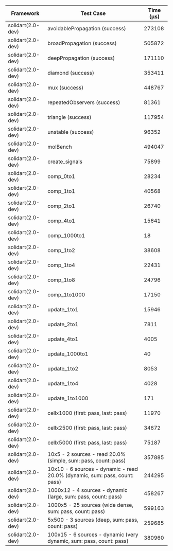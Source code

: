 | Framework | Test Case | Time (μs) |
| --- | --- | --- |
| solidart(2.0-dev) | avoidablePropagation (success) | 273108 |
| solidart(2.0-dev) | broadPropagation (success) | 505872 |
| solidart(2.0-dev) | deepPropagation (success) | 171110 |
| solidart(2.0-dev) | diamond (success) | 353411 |
| solidart(2.0-dev) | mux (success) | 448767 |
| solidart(2.0-dev) | repeatedObservers (success) | 81361 |
| solidart(2.0-dev) | triangle (success) | 117954 |
| solidart(2.0-dev) | unstable (success) | 96352 |
| solidart(2.0-dev) | molBench | 494047 |
| solidart(2.0-dev) | create_signals | 75899 |
| solidart(2.0-dev) | comp_0to1 | 28234 |
| solidart(2.0-dev) | comp_1to1 | 40568 |
| solidart(2.0-dev) | comp_2to1 | 26740 |
| solidart(2.0-dev) | comp_4to1 | 15641 |
| solidart(2.0-dev) | comp_1000to1 | 18 |
| solidart(2.0-dev) | comp_1to2 | 38608 |
| solidart(2.0-dev) | comp_1to4 | 22431 |
| solidart(2.0-dev) | comp_1to8 | 24796 |
| solidart(2.0-dev) | comp_1to1000 | 17150 |
| solidart(2.0-dev) | update_1to1 | 15946 |
| solidart(2.0-dev) | update_2to1 | 7811 |
| solidart(2.0-dev) | update_4to1 | 4005 |
| solidart(2.0-dev) | update_1000to1 | 40 |
| solidart(2.0-dev) | update_1to2 | 8053 |
| solidart(2.0-dev) | update_1to4 | 4028 |
| solidart(2.0-dev) | update_1to1000 | 171 |
| solidart(2.0-dev) | cellx1000 (first: pass, last: pass) | 11970 |
| solidart(2.0-dev) | cellx2500 (first: pass, last: pass) | 34672 |
| solidart(2.0-dev) | cellx5000 (first: pass, last: pass) | 75187 |
| solidart(2.0-dev) | 10x5 - 2 sources - read 20.0% (simple, sum: pass, count: pass) | 357885 |
| solidart(2.0-dev) | 10x10 - 6 sources - dynamic - read 20.0% (dynamic, sum: pass, count: pass) | 244295 |
| solidart(2.0-dev) | 1000x12 - 4 sources - dynamic (large, sum: pass, count: pass) | 458267 |
| solidart(2.0-dev) | 1000x5 - 25 sources (wide dense, sum: pass, count: pass) | 599163 |
| solidart(2.0-dev) | 5x500 - 3 sources (deep, sum: pass, count: pass) | 259685 |
| solidart(2.0-dev) | 100x15 - 6 sources - dynamic (very dynamic, sum: pass, count: pass) | 380960 |
